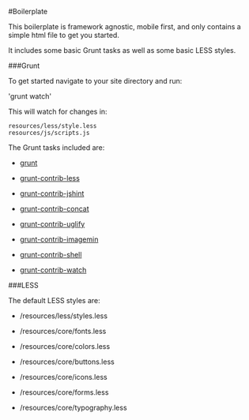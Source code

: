 #Boilerplate

This boilerplate is framework agnostic, mobile first, and only contains a simple html file to get you started.

It includes some basic Grunt tasks as well as some basic LESS styles.

###Grunt

To get started navigate to your site directory and run:

'grunt watch'

This will watch for changes in:

```
resources/less/style.less
resources/js/scripts.js
```

The Grunt tasks included are:

- [grunt](https://www.npmjs.org/package/grunt)
	
- [grunt-contrib-less](https://www.npmjs.org/package/grunt-contrib-less)

- [grunt-contrib-jshint](https://www.npmjs.org/package/grunt-contrib-jshint)

- [grunt-contrib-concat](https://www.npmjs.org/package/grunt-contrib-concat)

- [grunt-contrib-uglify](https://www.npmjs.org/package/grunt-contrib-uglify)

- [grunt-contrib-imagemin](https://www.npmjs.org/package/grunt-contrib-imagemin)

- [grunt-contrib-shell](https://www.npmjs.org/package/grunt-contrib-shell)

- [grunt-contrib-watch](https://www.npmjs.org/package/grunt-contrib-watch)

###LESS

The default LESS styles are:

- /resources/less/styles.less

- /resources/core/fonts.less

- /resources/core/colors.less

- /resources/core/buttons.less

- /resources/core/icons.less

- /resources/core/forms.less

- /resources/core/typography.less